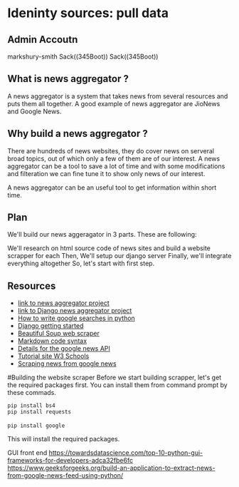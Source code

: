 # Ideninty sources: pull data

## Admin Accoutn
markshury-smith
Sack((345Boot))
Sack((345Boot))

## What is news aggregator ?
A news aggregator is a system that takes news from several resources and puts them all together. A good example of news aggregator are JioNews and Google News.
## Why build a news aggregator ?
There are hundreds of news websites, they do cover news on serveral broad topics, out of which only a few of them are of our interest. A news aggregator can be a tool to save a lot of time and with some modifications and filteration we can fine tune it to show only news of our interest.

A news aggregator can be an useful tool to get information within short time.
## Plan
We'll build our news aggeragator in 3 parts. These are following:

We'll research on html source code of news sites and build a website scrapper for each
Then, We'll setup our django server
Finally, we'll integrate everything altogether
So, let's start with first step.

## Resources
- [link to news aggregator project](https://www.hackersfriend.com/articles/building-news-aggregator-web-app-with-django-using-python-web-scraping)
- [link to Django news aggregator project](https://realpython.com/build-a-content-aggregator-python/)
- [How to write google searches in python](https://towardsdatascience.com/current-google-search-packages-using-python-3-7-a-simple-tutorial-3606e459e0d4)
- [Django getting started](https://realpython.com/get-started-with-django-1/)
- [Beautiful Soup web scraper](https://realpython.com/beautiful-soup-web-scraper-python/)
- [Markdown code syntax](https://daringfireball.net/projects/markdown/syntax#precode)
- [Details for the google news API](https://newscatcherapi.com/blog/google-news-rss-search-parameters-the-missing-documentaiton)
- [Tutorial site W3 Schools](https://www.w3schools.com/python/python_try_except.asp)
- [Scraping news from google news](https://medium.com/analytics-vidhya/google-scraping-using-beautifulsoup-d53746ef5a32)


#Building the website scraper
Before we start building scrapper, let's get the required packages first. You can install them from command prompt by these commads.

<code>pip install bs4</code><br>
<code>pip install requests </code><br>
<code>pip install google</code>

This will install the required packages.

GUI front end
https://towardsdatascience.com/top-10-python-gui-frameworks-for-developers-adca32fbe6fc
https://www.geeksforgeeks.org/build-an-application-to-extract-news-from-google-news-feed-using-python/